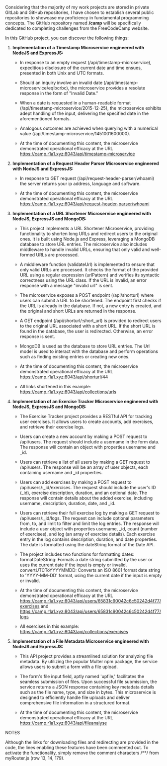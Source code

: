 Considering that the majority of my work projects are stored in private GitLab and GitHub repositories, I have chosen to establish several public repositories to showcase my proficiency in fundamental programming concepts. The GitHub repository named **/camp** will be specifically dedicated to completing challenges from the FreeCodeCamp website.

In this GitHub project, you can discover the following things:

1. **Implementation of a Timestamp Microservice engineered with NodeJS and ExpressJS:**

    * In response to an empty request (/api/timestamp-microservice), expeditious disclosure of the current date and time ensues, presented in both Unix and UTC formats.

    * Should an inquiry involve an invalid date (/api/timestamp-microservice/eqibcrbc), the microservice provides a resolute response in the form of "Invalid Date."

    * When a date is requested in a human-readable format (/api/timestamp-microservice/2015-12-25), the microservice exhibits adept handling of the input, delivering the specified date in the aforementioned formats.

    * Analogous outcomes are achieved when querying with a numerical value (/api/timestamp-microservice/1451001600000).

    * At the time of documenting this content, the microservice demonstrated operational efficacy at the URL https://camp.r1a1.xyz:8043/api/timestamp-microservice

2. **Implementation of a Request Header Parser Microservice engineered with NodeJS and ExpressJS:**

    * In response to GET request (/api/request-header-parser/whoami) the server returns your ip address, language and software.

    * At the time of documenting this content, the microservice demonstrated operational efficacy at the URL https://camp.r1a1.xyz:8043/api/request-header-parser/whoami

3. **Implementation of a URL Shortener Microservice engineered with NodeJS, ExpressJS and MongoDB:**

    * This project implements a URL Shortener Microservice, providing functionality to shorten long URLs and redirect users to the original ones. It is built using Node.js and Express, leveraging a MongoDB database to store URL entries. The microservice also includes middleware to handle invalid URLs, ensuring that only valid and well-formed URLs are processed.

    * A middleware function (validateUrl) is implemented to ensure that only valid URLs are processed. It checks the format of the provided URL using a regular expression (urlPattern) and verifies its syntactic correctness using the URL class. If the URL is invalid, an error response with a message "invalid url" is sent.

    * The microservice exposes a POST endpoint (/api/shorturl) where users can submit a URL to be shortened. The endpoint first checks if the URL is already in the database. If not, a new entry is created, and the original and short URLs are returned in the response.

    * A GET endpoint (/api/shorturl/:short_url) is provided to redirect users to the original URL associated with a short URL. If the short URL is found in the database, the user is redirected. Otherwise, an error response is sent.

    * MongoDB is used as the database to store URL entries. The Url model is used to interact with the database and perform operations such as finding existing entries or creating new ones.

    * At the time of documenting this content, the microservice demonstrated operational efficacy at the URL https://camp.r1a1.xyz:8043/api/shorturl/44

    * All links shortened in this example: https://camp.r1a1.xyz:8043/api/collections/urls

4. **Implementation of an Exercise Tracker Microservice engineered with NodeJS, ExpressJS and MongoDB:**

    * The Exercise Tracker project provides a RESTful API for tracking user exercises. It allows users to create accounts, add exercises, and retrieve their exercise logs.

    * Users can create a new account by making a POST request to /api/users. The request should include a username in the form data. The response will contain an object with properties username and _id.

    * Users can retrieve a list of all users by making a GET request to /api/users. The response will be an array of user objects, each containing username and _id properties.

    * Users can add exercises by making a POST request to /api/users/:_id/exercises. The request should include the user's ID (_id), exercise description, duration, and an optional date. The response will contain details about the added exercise, including username, description, duration, date, and _id.

    * Users can retrieve their full exercise log by making a GET request to /api/users/:_id/logs. The request can include optional parameters from, to, and limit to filter and limit the log entries. The response will include a user object with properties username, _id, count (number of exercises), and log (an array of exercise details). Each exercise entry in the log contains description, duration, and date properties. The date is formatted using the dateString format of the Date API.

    * The project includes two functions for formatting dates: formatDateString: Formats a date string submitted by the user or uses the current date if the input is empty or invalid. convertUTCToYYYYMMDD: Converts an ISO 8601 format date string to 'YYYY-MM-DD' format, using the current date if the input is empty or invalid.

    * At the time of documenting this content, the microservice demonstrated operational efficacy at the URL https://camp.r1a1.xyz:8043/api/users/65831c90042c6c50242d4f77/exercises and https://camp.r1a1.xyz:8043/api/users/65831c90042c6c50242d4f77/logs

    * All exercises in this example: https://camp.r1a1.xyz:8043/api/collections/exercises

5. **Implementation of a File Metadata Microservice engineered with NodeJS and ExpressJS:**

    * This API project provides a streamlined solution for analyzing file metadata. By utilizing the popular Multer npm package, the service allows users to submit a form with a file upload.

    * The form's file input field, aptly named 'upfile,' facilitates the seamless submission of files. Upon successful file submission, the service returns a JSON response containing key metadata details such as the file name, type, and size in bytes. This microservice is designed to efficiently handle file uploads and deliver comprehensive file information in a structured format.

    * At the time of documenting this content, the microservice demonstrated operational efficacy at the URL https://camp.r1a1.xyz:8043/api/fileanalyse

NOTES

Although the links for downloading files and redirecting are provided in the code, the lines enabling these features have been commented out. To activate the functionality, simply remove the comment characters /**/ from myRouter.js (row 13, 14, 179).